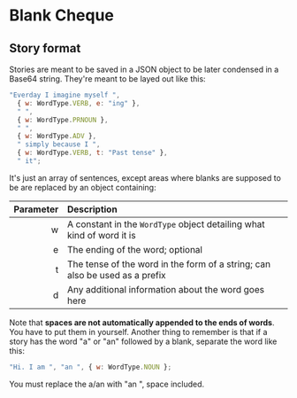 # Blank Cheque

## Story format

Stories are meant to be saved in a JSON object to be later condensed in a Base64 string. They're meant to be layed out like this:

```js
"Everday I imagine myself ",
  { w: WordType.VERB, e: "ing" },
  " ",
  { w: WordType.PRNOUN },
  " ",
  { w: WordType.ADV },
  " simply because I ",
  { w: WordType.VERB, t: "Past tense" },
  " it";
```

It's just an array of sentences, except areas where blanks are supposed to be are replaced by an object containing:

| Parameter | Description                                                                 |
| --------: | :-------------------------------------------------------------------------- |
|         w | A constant in the `WordType` object detailing what kind of word it is       |
|         e | The ending of the word; optional                                            |
|         t | The tense of the word in the form of a string; can also be used as a prefix |
|         d | Any additional information about the word goes here                         |

Note that **spaces are not automatically appended to the ends of words**. You have to put them in yourself. Another thing to remember is that if a story has the word "a" or "an" followed by a blank, separate the word like this:

```js
"Hi. I am ", "an ", { w: WordType.NOUN };
```

You must replace the a/an with "an ", space included.
